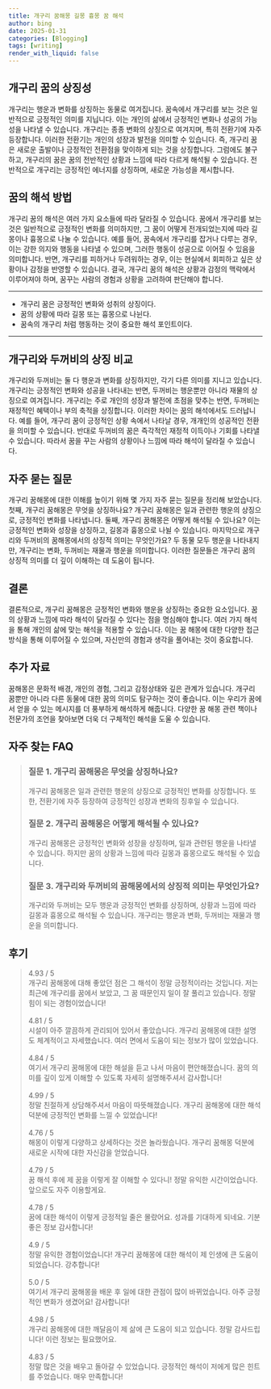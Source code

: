```yaml
---
title: 개구리 꿈해몽 길몽 흉몽 꿈 해석
author: bing
date: 2025-01-31
categories: [Blogging]
tags: [writing]
render_with_liquid: false
---
```



<h2 id='개구리 꿈의 상징성'>개구리 꿈의 상징성</h2>

<p>개구리는 행운과 변화를 상징하는 동물로 여겨집니다. 꿈속에서 개구리를 보는 것은 일반적으로 긍정적인 의미를 지닙니다. 이는 개인의 삶에서 긍정적인 변화나 성공의 가능성을 나타낼 수 있습니다. 개구리는 종종 변화의 상징으로 여겨지며, 특히 전환기에 자주 등장합니다. 이러한 전환기는 개인의 성장과 발전을 의미할 수 있습니다. 즉, 개구리 꿈은 새로운 출발이나 긍정적인 전환점을 맞이하게 되는 것을 상징합니다. 그럼에도 불구하고, 개구리의 꿈은 꿈의 전반적인 상황과 느낌에 따라 다르게 해석될 수 있습니다. 전반적으로 개구리는 긍정적인 에너지를 상징하며, 새로운 가능성을 제시합니다.</p>

<h2 id='꿈의 해석 방법'>꿈의 해석 방법</h2>

<p>개구리 꿈의 해석은 여러 가지 요소들에 따라 달라질 수 있습니다. 꿈에서 개구리를 보는 것은 일반적으로 긍정적인 변화를 의미하지만, 그 꿈이 어떻게 전개되었는지에 따라 길몽이나 흉몽으로 나눌 수 있습니다. 예를 들어, 꿈속에서 개구리를 잡거나 다루는 경우, 이는 강한 의지와 행동을 나타낼 수 있으며, 그러한 행동이 성공으로 이어질 수 있음을 의미합니다. 반면, 개구리를 피하거나 두려워하는 경우, 이는 현실에서 회피하고 싶은 상황이나 감정을 반영할 수 있습니다. 결국, 개구리 꿈의 해석은 상황과 감정의 맥락에서 이루어져야 하며, 꿈꾸는 사람의 경험과 상황을 고려하여 판단해야 합니다.</p>

<hr />

<ul>
    <li>개구리 꿈은 긍정적인 변화와 성취의 상징이다.</li>
    <li>꿈의 상황에 따라 길몽 또는 흉몽으로 나뉜다.</li>
    <li>꿈속의 개구리 처럼 행동하는 것이 중요한 해석 포인트이다.</li>
</ul>

<hr />

<h2 id='개구리와 두꺼비의 상징 비교'>개구리와 두꺼비의 상징 비교</h2>

<p>개구리와 두꺼비는 둘 다 행운과 변화를 상징하지만, 각기 다른 의미를 지니고 있습니다. 개구리는 긍정적인 변화와 성공을 나타내는 반면, 두꺼비는 행운뿐만 아니라 재물의 상징으로 여겨집니다. 개구리는 주로 개인의 성장과 발전에 초점을 맞추는 반면, 두꺼비는 재정적인 혜택이나 부의 축적을 상징합니다. 이러한 차이는 꿈의 해석에서도 드러납니다. 예를 들어, 개구리 꿈이 긍정적인 상황 속에서 나타날 경우, 개개인의 성공적인 전환을 의미할 수 있습니다. 반대로 두꺼비의 꿈은 즉각적인 재정적 이득이나 기회를 나타낼 수 있습니다. 따라서 꿈을 꾸는 사람의 상황이나 느낌에 따라 해석이 달라질 수 있습니다.</p>

<h2 id='자주 묻는 질문'>자주 묻는 질문</h2>

<p>개구리 꿈해몽에 대한 이해를 높이기 위해 몇 가지 자주 묻는 질문을 정리해 보았습니다. 첫째, 개구리 꿈해몽은 무엇을 상징하나요? 개구리 꿈해몽은 일과 관련한 행운의 상징으로, 긍정적인 변화를 나타냅니다. 둘째, 개구리 꿈해몽은 어떻게 해석될 수 있나요? 이는 긍정적인 변화와 성장을 상징하고, 길몽과 흉몽으로 나뉠 수 있습니다. 마지막으로 개구리와 두꺼비의 꿈해몽에서의 상징적 의미는 무엇인가요? 두 동물 모두 행운을 나타내지만, 개구리는 변화, 두꺼비는 재물과 행운을 의미합니다. 이러한 질문들은 개구리 꿈의 상징적 의미를 더 깊이 이해하는 데 도움이 됩니다.</p>

<h2 id='결론'>결론</h2>

<p>결론적으로, 개구리 꿈해몽은 긍정적인 변화와 행운을 상징하는 중요한 요소입니다. 꿈의 상황과 느낌에 따라 해석이 달라질 수 있다는 점을 명심해야 합니다. 여러 가지 해석을 통해 개인의 삶에 맞는 해석을 적용할 수 있습니다. 이는 꿈 해몽에 대한 다양한 접근 방식을 통해 이루어질 수 있으며, 자신만의 경험과 생각을 풀어내는 것이 중요합니다.</p>

<h2 id='추가 자료'>추가 자료</h2>

<p>꿈해몽은 문화적 배경, 개인의 경험, 그리고 감정상태와 깊은 관계가 있습니다. 개구리 꿈뿐만 아니라 다른 동물에 대한 꿈의 의미도 탐구하는 것이 좋습니다. 이는 우리가 꿈에서 얻을 수 있는 메시지를 더 풍부하게 해석하게 해줍니다. 다양한 꿈 해몽 관련 책이나 전문가의 조언을 찾아보면 더욱 더 구체적인 해석을 도울 수 있습니다.</p>


<h2 id='자주_찾는_FAQ'>자주 찾는 FAQ</h2>
<div itemscope="" itemtype="https://schema.org/FAQPage"> 
<blockquote> 
<div itemscope="" itemprop="mainEntity" itemtype="https://schema.org/Question"> 
<h3 itemprop="name">질문 1. 개구리 꿈해몽은 무엇을 상징하나요?</h3> 
<div itemscope="" itemprop="acceptedAnswer" itemtype="https://schema.org/Answer"> 
<span itemprop="text"> 
<p>개구리 꿈해몽은 일과 관련한 행운의 상징으로 긍정적인 변화를 상징합니다. 또한, 전환기에 자주 등장하여 긍정적인 성장과 변화의 징후일 수 있습니다.</p> 
</span> 
</div> 
</div> 

<div itemscope="" itemprop="mainEntity" itemtype="https://schema.org/Question"> 
<h3 itemprop="name">질문 2. 개구리 꿈해몽은 어떻게 해석될 수 있나요?</h3> 
<div itemscope="" itemprop="acceptedAnswer" itemtype="https://schema.org/Answer"> 
<span itemprop="text"> 
<p>개구리 꿈해몽은 긍정적인 변화와 성장을 상징하며, 일과 관련된 행운을 나타낼 수 있습니다. 하지만 꿈의 상황과 느낌에 따라 길몽과 흉몽으로도 해석될 수 있습니다.</p> 
</span> 
</div> 
</div> 

<div itemscope="" itemprop="mainEntity" itemtype="https://schema.org/Question"> 
<h3 itemprop="name">질문 3. 개구리와 두꺼비의 꿈해몽에서의 상징적 의미는 무엇인가요?</h3> 
<div itemscope="" itemprop="acceptedAnswer" itemtype="https://schema.org/Answer"> 
<span itemprop="text"> 
<p>개구리와 두꺼비는 모두 행운과 긍정적인 변화를 상징하며, 상황과 느낌에 따라 길몽과 흉몽으로 해석될 수 있습니다. 개구리는 행운과 변화, 두꺼비는 재물과 행운을 의미합니다.</p> 
</span> 
</div> 
</div> 
</blockquote> 
</div>
<h2 id='후기'>후기</h2>
<div itemscope itemtype="https://schema.org/Product">
  <blockquote>
  <div itemprop="review" itemscope itemtype="https://schema.org/Review">
      <div itemprop="reviewRating" itemscope itemtype="https://schema.org/Rating"> <span itemprop="ratingValue">4.93</span> / <span itemprop="bestRating">5</span> </div>
      <span itemprop="reviewBody">개구리 꿈해몽에 대해 좋았던 점은 그 해석이 정말 긍정적이라는 것입니다. 저는 최근에 개구리를 꿈에서 보았고, 그 꿈 때문인지 일이 잘 풀리고 있습니다. 정말 힘이 되는 경험이었습니다!</span>
  </div>
  <br>
  <div itemprop="review" itemscope itemtype="https://schema.org/Review">
      <div itemprop="reviewRating" itemscope itemtype="https://schema.org/Rating"> <span itemprop="ratingValue">4.81</span> / <span itemprop="bestRating">5</span> </div>
      <span itemprop="reviewBody">시설이 아주 깔끔하게 관리되어 있어서 좋았습니다. 개구리 꿈해몽에 대한 설명도 체계적이고 자세했습니다. 여러 면에서 도움이 되는 정보가 많이 있었습니다.</span>
  </div>
  <br>
  <div itemprop="review" itemscope itemtype="https://schema.org/Review">
      <div itemprop="reviewRating" itemscope itemtype="https://schema.org/Rating"> <span itemprop="ratingValue">4.84</span> / <span itemprop="bestRating">5</span> </div>
      <span itemprop="reviewBody">여기서 개구리 꿈해몽에 대한 해설을 듣고 나서 마음이 편안해졌습니다. 꿈의 의미를 깊이 있게 이해할 수 있도록 자세히 설명해주셔서 감사합니다!</span>
  </div>
  <br>
  <div itemprop="review" itemscope itemtype="https://schema.org/Review">
      <div itemprop="reviewRating" itemscope itemtype="https://schema.org/Rating"> <span itemprop="ratingValue">4.99</span> / <span itemprop="bestRating">5</span> </div>
      <span itemprop="reviewBody">정말 친절하게 상담해주셔서 마음이 따뜻해졌습니다. 개구리 꿈해몽에 대한 해석 덕분에 긍정적인 변화를 느낄 수 있었습니다!</span>
  </div>
  <br>
  <div itemprop="review" itemscope itemtype="https://schema.org/Review">
      <div itemprop="reviewRating" itemscope itemtype="https://schema.org/Rating"> <span itemprop="ratingValue">4.76</span> / <span itemprop="bestRating">5</span> </div>
      <span itemprop="reviewBody">해몽이 이렇게 다양하고 상세하다는 것은 놀라웠습니다. 개구리 꿈해몽 덕분에 새로운 시작에 대한 자신감을 얻었습니다.</span>
  </div>
  <br>
  <div itemprop="review" itemscope itemtype="https://schema.org/Review">
      <div itemprop="reviewRating" itemscope itemtype="https://schema.org/Rating"> <span itemprop="ratingValue">4.79</span> / <span itemprop="bestRating">5</span> </div>
      <span itemprop="reviewBody">꿈 해석 후에 제 꿈을 이렇게 잘 이해할 수 있다니! 정말 유익한 시간이었습니다. 앞으로도 자주 이용할게요.</span>
  </div>
  <br>
  <div itemprop="review" itemscope itemtype="https://schema.org/Review">
      <div itemprop="reviewRating" itemscope itemtype="https://schema.org/Rating"> <span itemprop="ratingValue">4.78</span> / <span itemprop="bestRating">5</span> </div>
      <span itemprop="reviewBody">꿈에 대한 해석이 이렇게 긍정적일 줄은 몰랐어요. 성과를 기대하게 되네요. 기분 좋은 정보 감사합니다!</span>
  </div>
  <br>
  <div itemprop="review" itemscope itemtype="https://schema.org/Review">
      <div itemprop="reviewRating" itemscope itemtype="https://schema.org/Rating"> <span itemprop="ratingValue">4.9</span> / <span itemprop="bestRating">5</span> </div>
      <span itemprop="reviewBody">정말 유익한 경험이었습니다! 개구리 꿈해몽에 대한 해석이 제 인생에 큰 도움이 되었습니다. 강추합니다!</span>
  </div>
  <br>
  <div itemprop="review" itemscope itemtype="https://schema.org/Review">
      <div itemprop="reviewRating" itemscope itemtype="https://schema.org/Rating"> <span itemprop="ratingValue">5.0</span> / <span itemprop="bestRating">5</span> </div>
      <span itemprop="reviewBody">여기서 개구리 꿈해몽을 배운 후 일에 대한 관점이 많이 바뀌었습니다. 아주 긍정적인 변화가 생겼어요! 감사합니다!</span>
  </div>
  <br>
  <div itemprop="review" itemscope itemtype="https://schema.org/Review">
      <div itemprop="reviewRating" itemscope itemtype="https://schema.org/Rating"> <span itemprop="ratingValue">4.98</span> / <span itemprop="bestRating">5</span> </div>
      <span itemprop="reviewBody">개구리 꿈해몽에 대한 깨달음이 제 삶에 큰 도움이 되고 있습니다. 정말 감사드립니다! 이런 정보는 필요했어요.</span>
  </div>
  <br>
  <div itemprop="review" itemscope itemtype="https://schema.org/Review">
      <div itemprop="reviewRating" itemscope itemtype="https://schema.org/Rating"> <span itemprop="ratingValue">4.83</span> / <span itemprop="bestRating">5</span> </div>
      <span itemprop="reviewBody">정말 많은 것을 배우고 돌아갈 수 있었습니다. 긍정적인 해석이 저에게 많은 힌트를 주었습니다. 매우 만족합니다!</span>
  </div>
  </blockquote>
</div>
